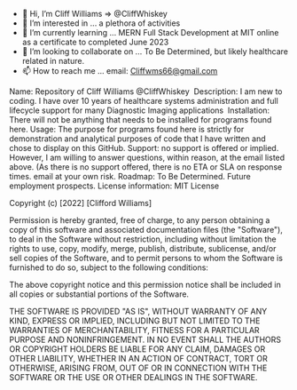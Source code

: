 - 👋 Hi, I’m Cliff Williams => @CliffWhiskey
- 👀 I’m interested in ... a plethora of activities
- 🌱 I’m currently learning ... MERN Full Stack Development at MIT online as a certificate to completed June 2023
- 💞️ I’m looking to collaborate on ... To Be Determined, but likely healthcare related in nature.
- 📫 How to reach me ... email: Cliffwms66@gmail.com

Name: Repository of Cliff Williams @CliffWhiskey 
Description: I am new to coding. I have over 10 years of healthcare systems administration and full lifecycle support for many Diagnostic Imaging applications 
Installation: There will not be anything that needs to be installed for programs found here.
Usage: The purpose for programs found here is strictly for demonstration and analytical purposes of code that I have written and chose to display on this GitHub.
Support: no support is offered or implied. However, I am willing to answer questions, within reason, at the email listed above. (As there is no support offered, there is no ETA or SLA on response times. email at your own risk.
Roadmap: To Be Determined. Future employment prospects.
License information: MIT License

Copyright (c) [2022] [Clifford Williams]

Permission is hereby granted, free of charge, to any person obtaining a copy
of this software and associated documentation files (the "Software"), to deal
in the Software without restriction, including without limitation the rights
to use, copy, modify, merge, publish, distribute, sublicense, and/or sell
copies of the Software, and to permit persons to whom the Software is
furnished to do so, subject to the following conditions:

The above copyright notice and this permission notice shall be included in all
copies or substantial portions of the Software.

THE SOFTWARE IS PROVIDED "AS IS", WITHOUT WARRANTY OF ANY KIND, EXPRESS OR
IMPLIED, INCLUDING BUT NOT LIMITED TO THE WARRANTIES OF MERCHANTABILITY,
FITNESS FOR A PARTICULAR PURPOSE AND NONINFRINGEMENT. IN NO EVENT SHALL THE
AUTHORS OR COPYRIGHT HOLDERS BE LIABLE FOR ANY CLAIM, DAMAGES OR OTHER
LIABILITY, WHETHER IN AN ACTION OF CONTRACT, TORT OR OTHERWISE, ARISING FROM,
OUT OF OR IN CONNECTION WITH THE SOFTWARE OR THE USE OR OTHER DEALINGS IN THE
SOFTWARE.


<!---
CliffWhiskey/CliffWhiskey is a ✨ special ✨ repository because its `README.md` (this file) appears on your GitHub profile.
You can click the Preview link to take a look at your changes.
--->
